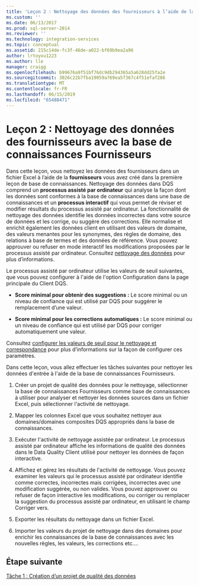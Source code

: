 ```yaml
---
title: 'Leçon 2 : Nettoyage des données des fournisseurs à l’aide de la Base de connaissances fournisseurs | Microsoft Docs'
ms.custom: ''
ms.date: 06/13/2017
ms.prod: sql-server-2014
ms.reviewer: ''
ms.technology: integration-services
ms.topic: conceptual
ms.assetid: 215c14de-fc3f-46de-a022-bf69b9ea2a96
author: lrtoyou1223
ms.author: lle
manager: craigg
ms.openlocfilehash: b99676a9f51bf76dc9db294365a5a628dd25fa2e
ms.sourcegitcommit: 3026c22b7fba19059a769ea5f367c4f51efaf286
ms.translationtype: MT
ms.contentlocale: fr-FR
ms.lasthandoff: 06/15/2019
ms.locfileid: "65488471"
---
```

# <a name="lesson-2-cleansing-supplier-data-using-the-suppliers-knowledge-base"></a>Leçon 2 : Nettoyage des données des fournisseurs avec la base de connaissances Fournisseurs
  Dans cette leçon, vous nettoyez les données des fournisseurs dans un fichier Excel à l’aide de la **fournisseurs** vous avez créé dans la première leçon de base de connaissances. Nettoyage des données dans DQS comprend un **processus assisté par ordinateur** qui analyse la façon dont les données sont conformes à la base de connaissances dans une base de connaissances et un **processus interactif** qui vous permet de réviser et modifier résultats du processus assisté par ordinateur. La fonctionnalité de nettoyage des données identifie les données incorrectes dans votre source de données et les corrige, ou suggère des corrections. Elle normalise et enrichit également les données client en utilisant des valeurs de domaine, des valeurs menantes pour les synonymes, des règles de domaine, des relations à base de termes et des données de référence. Vous pouvez approuver ou refuser en mode interactif les modifications proposées par le processus assisté par ordinateur. Consultez [nettoyage des données](https://msdn.microsoft.com/library/gg524800.aspx) pour plus d’informations.  
  
 Le processus assisté par ordinateur utilise les valeurs de seuil suivantes, que vous pouvez configurer à l'aide de l'option Configuration dans la page principale du Client DQS.  
  
-   **Score minimal pour obtenir des suggestions :** Le score minimal ou un niveau de confiance qui est utilisé par DQS pour suggérer le remplacement d’une valeur.  
  
-   **Score minimal pour les corrections automatiques :** Le score minimal ou un niveau de confiance qui est utilisé par DQS pour corriger automatiquement une valeur.  
  
 Consultez [configurer les valeurs de seuil pour le nettoyage et correspondance](https://msdn.microsoft.com/library/hh510415.aspx) pour plus d’informations sur la façon de configurer ces paramètres.  
  
 Dans cette leçon, vous allez effectuer les tâches suivantes pour nettoyer les données d'entrée à l'aide de la base de connaissances Fournisseurs.  
  
1.  Créer un projet de qualité des données pour le nettoyage, sélectionner la base de connaissances Fournisseurs comme base de connaissances à utiliser pour analyser et nettoyer les données sources dans un fichier Excel, puis sélectionner l'activité de nettoyage.  
  
2.  Mapper les colonnes Excel que vous souhaitez nettoyer aux domaines/domaines composites DQS appropriés dans la base de connaissances.  
  
3.  Exécuter l'activité de nettoyage assistée par ordinateur. Le processus assisté par ordinateur affiche les informations de qualité des données dans le Data Quality Client utilisé pour nettoyer les données de façon interactive.  
  
4.  Affichez et gérez les résultats de l'activité de nettoyage. Vous pouvez examiner les valeurs qui le processus assisté par ordinateur identifie comme correctes, incorrectes mais corrigées, incorrectes avec une modification suggérée, ou non valides. Vous pouvez approuver ou refuser de façon interactive les modifications, ou corriger ou remplacer la suggestion du processus assisté par ordinateur, en utilisant le champ Corriger vers.  
  
5.  Exporter les résultats du nettoyage dans un fichier Excel.  
  
6.  Importer les valeurs du projet de nettoyage dans des domaines pour enrichir les connaissances de la base de connaissances avec les nouvelles règles, les valeurs, les corrections etc....  
  
## <a name="next-step"></a>Étape suivante  
 [Tâche 1 : Création d’un projet de qualité des données](../../2014/tutorials/task-1-creating-a-data-quality-project.md)  
  
  
